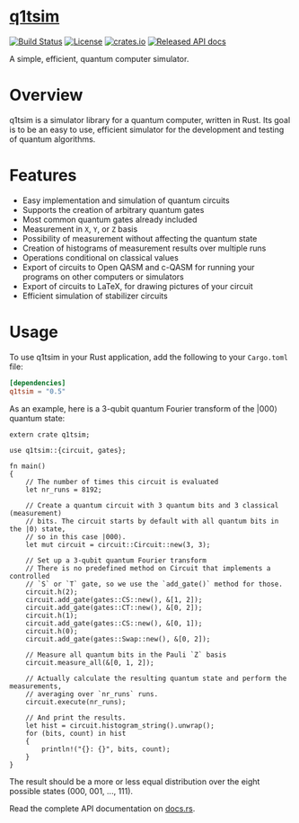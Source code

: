 # [q1tsim](https://github.com/Q1tBV/q1tsim/)

[![Build Status](https://travis-ci.org/Q1tBV/q1tsim.svg?branch=master)](https://travis-ci.org/Q1tBV/q1tsim)
[![License](https://img.shields.io/badge/License-Apache%202.0-blue.svg)](https://opensource.org/licenses/Apache-2.0)
[![crates.io](http://meritbadge.herokuapp.com/q1tsim)](https://crates.io/crates/q1tsim)
[![Released API docs](https://docs.rs/q1tsim/badge.svg)](https://docs.rs/q1tsim)

A simple, efficient, quantum computer simulator.

Overview
========

q1tsim is a simulator library for a quantum computer, written in Rust. Its goal
is to be an easy to use, efficient simulator for the development and testing of
quantum algorithms.

Features
========
* Easy implementation and simulation of quantum circuits
* Supports the creation of arbitrary quantum gates
* Most common quantum gates already included
* Measurement in `X`, `Y`, or `Z` basis
* Possibility of measurement without affecting the quantum state
* Creation of histograms of measurement results over multiple runs
* Operations conditional on classical values
* Export of circuits to Open QASM and c-QASM for running your programs on other computers or simulators
* Export of circuits to LaTeX, for drawing pictures of your circuit
* Efficient simulation of stabilizer circuits

Usage
=====
To use q1tsim in your Rust application, add the following to your `Cargo.toml` file:

```toml
[dependencies]
q1tsim = "0.5"
```

As an example, here is a 3-qubit quantum Fourier transform of the |000⟩ quantum
state:
```
extern crate q1tsim;

use q1tsim::{circuit, gates};

fn main()
{
    // The number of times this circuit is evaluated
    let nr_runs = 8192;

    // Create a quantum circuit with 3 quantum bits and 3 classical (measurement)
    // bits. The circuit starts by default with all quantum bits in the |0⟩ state,
    // so in this case |000⟩.
    let mut circuit = circuit::Circuit::new(3, 3);

    // Set up a 3-qubit quantum Fourier transform
    // There is no predefined method on Circuit that implements a controlled
    // `S` or `T` gate, so we use the `add_gate()` method for those.
    circuit.h(2);
    circuit.add_gate(gates::CS::new(), &[1, 2]);
    circuit.add_gate(gates::CT::new(), &[0, 2]);
    circuit.h(1);
    circuit.add_gate(gates::CS::new(), &[0, 1]);
    circuit.h(0);
    circuit.add_gate(gates::Swap::new(), &[0, 2]);

    // Measure all quantum bits in the Pauli `Z` basis
    circuit.measure_all(&[0, 1, 2]);

    // Actually calculate the resulting quantum state and perform the measurements,
    // averaging over `nr_runs` runs.
    circuit.execute(nr_runs);

    // And print the results.
    let hist = circuit.histogram_string().unwrap();
    for (bits, count) in hist
    {
        println!("{}: {}", bits, count);
    }
}
```
The result should be a more or less equal distribution over the eight possible
states (000, 001, ..., 111).

Read the complete API documentation on [docs.rs](https://docs.rs/q1tsim).
